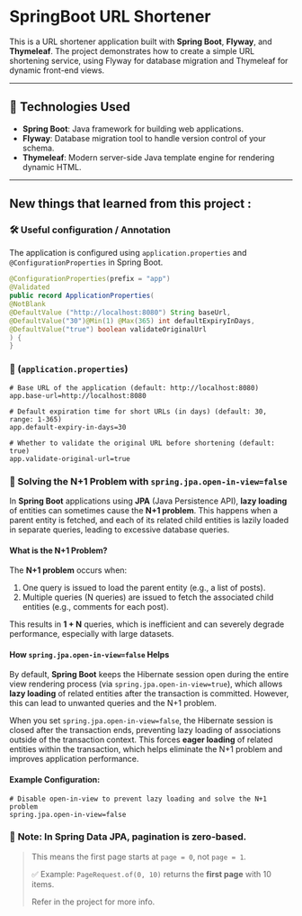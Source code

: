 # SpringBoot URL Shortener

This is a URL shortener application built with **Spring Boot**, **Flyway**, and **Thymeleaf**. The project demonstrates how to create a simple URL shortening service, using Flyway for database migration and Thymeleaf for dynamic front-end views.

---

## 🚀 Technologies Used

- **Spring Boot**: Java framework for building web applications.
- **Flyway**: Database migration tool to handle version control of your schema.
- **Thymeleaf**: Modern server-side Java template engine for rendering dynamic HTML.

---

## New things that learned from this project :

### 🛠️ Useful configuration / Annotation

The application is configured using `application.properties` and `@ConfigurationProperties` in Spring Boot.
``` java
@ConfigurationProperties(prefix = "app")
@Validated
public record ApplicationProperties(
@NotBlank
@DefaultValue ("http://localhost:8080") String baseUrl,
@DefaultValue("30")@Min(1) @Max(365) int defaultExpiryInDays,
@DefaultValue("true") boolean validateOriginalUrl
) {
}
```
### 📝  (`application.properties`)

```properties
# Base URL of the application (default: http://localhost:8080)
app.base-url=http://localhost:8080

# Default expiration time for short URLs (in days) (default: 30, range: 1-365)
app.default-expiry-in-days=30

# Whether to validate the original URL before shortening (default: true)
app.validate-original-url=true
```

### 📌 Solving the N+1 Problem with  `spring.jpa.open-in-view=false`

In **Spring Boot** applications using **JPA** (Java Persistence API), **lazy loading** of entities can sometimes cause the **N+1 problem**. This happens when a parent entity is fetched, and each of its related child entities is lazily loaded in separate queries, leading to excessive database queries.

####  What is the N+1 Problem?

The **N+1 problem** occurs when:

1. One query is issued to load the parent entity (e.g., a list of posts).
2. Multiple queries (N queries) are issued to fetch the associated child entities (e.g., comments for each post).

This results in **1 + N** queries, which is inefficient and can severely degrade performance, especially with large datasets.

#### How `spring.jpa.open-in-view=false` Helps

By default, **Spring Boot** keeps the Hibernate session open during the entire view rendering process (via `spring.jpa.open-in-view=true`), which allows **lazy loading** of related entities after the transaction is committed. However, this can lead to unwanted queries and the N+1 problem.

When you set `spring.jpa.open-in-view=false`, the Hibernate session is closed after the transaction ends, preventing lazy loading of associations outside of the transaction context. This forces **eager loading** of related entities within the transaction, which helps eliminate the N+1 problem and improves application performance.

#### Example Configuration:

```properties
# Disable open-in-view to prevent lazy loading and solve the N+1 problem
spring.jpa.open-in-view=false

```
### 📌 **Note:** In Spring Data JPA, pagination is **zero-based**.  

> This means the first page starts at `page = 0`, not `page = 1`.
> 
> ✅ Example: `PageRequest.of(0, 10)` returns the **first page** with 10 items.
> 
> Refer in the project for more info.